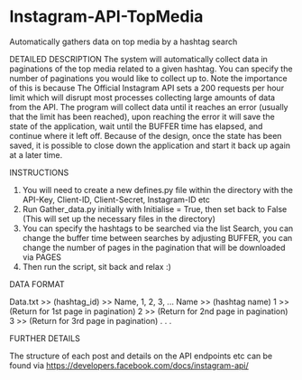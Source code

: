 # Instagram-API-TopMedia
Automatically gathers data on top media by a hashtag search

DETAILED DESCRIPTION
The system will automatically collect data in paginations of the top media related to a given hashtag. You can specify the number of paginations you would like to collect up to.
Note the importance of this is because The Official Instagram API sets a 200 requests per hour limit which will disrupt most processes collecting large amounts of data from the
API. The program will collect data until it reaches an error (usually that the limit has been reached), upon reaching the error it will save the state of the application, wait
until the BUFFER time has elapsed, and continue where it left off. Because of the design, once the state has been saved, it is possible to close down the application and start 
it back up again at a later time.


INSTRUCTIONS

1. You will need to create a new defines.py file within the directory with the API-Key, Client-ID, Client-Secret, Instagram-ID etc
2. Run Gather_data.py initially with Initialise = True, then set back to False (This will set up the necessary files in the directory)
3. You can specify the hashtags to be searched via the list Search, you can change the buffer time between searches by adjusting BUFFER, you can change the number of pages in the
pagination that will be downloaded via PAGES
4. Then run the script, sit back and relax :)


DATA FORMAT

Data.txt >> (hashtag_id) >> Name, 1, 2, 3, ...
Name >> (hashtag name)
1 >> (Return for 1st page in pagination)
2 >> (Return for 2nd page in pagination)
3 >> (Return for 3rd page in pagination)
.
.
.
                
                
FURTHER DETAILS

The structure of each post and details on the API endpoints etc can be found via https://developers.facebook.com/docs/instagram-api/
           
